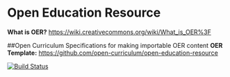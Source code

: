 # Open Education Resource
**What is OER?** https://wiki.creativecommons.org/wiki/What_is_OER%3F

##Open Curriculum Specifications for making importable OER content 
**OER Template:** https://github.com/open-curriculum/open-education-resource

[![Build Status](https://travis-ci.org/michael-collins/3d-digital-art-and-design--oer.svg?branch=master)](https://travis-ci.org/michael-collins/3d-digital-art-and-design--oer)
